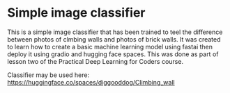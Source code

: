 # Simple image classifier
This is a simple image classifier that has been trained to teel the difference between photos of clmbing walls and photos of brick walls. It was created to learn how to create a basic machine learning model using fastai then deploy it using gradio and hugging face spaces. This was done as part of lesson two of the Practical Deep Learning for Coders course.

Classifier may be used here: https://huggingface.co/spaces/diggooddog/Climbing_wall
